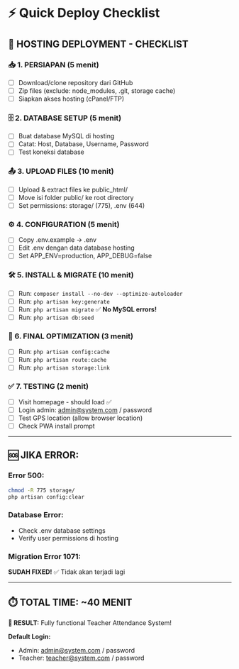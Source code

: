 # ⚡ Quick Deploy Checklist

## 🚀 **HOSTING DEPLOYMENT - CHECKLIST**

### **📥 1. PERSIAPAN (5 menit)**

-   [ ] Download/clone repository dari GitHub
-   [ ] Zip files (exclude: node_modules, .git, storage cache)
-   [ ] Siapkan akses hosting (cPanel/FTP)

### **🗄️ 2. DATABASE SETUP (5 menit)**

-   [ ] Buat database MySQL di hosting
-   [ ] Catat: Host, Database, Username, Password
-   [ ] Test koneksi database

### **📤 3. UPLOAD FILES (10 menit)**

-   [ ] Upload & extract files ke public_html/
-   [ ] Move isi folder public/ ke root directory
-   [ ] Set permissions: storage/ (775), .env (644)

### **⚙️ 4. CONFIGURATION (5 menit)**

-   [ ] Copy .env.example → .env
-   [ ] Edit .env dengan data database hosting
-   [ ] Set APP_ENV=production, APP_DEBUG=false

### **🛠️ 5. INSTALL & MIGRATE (10 menit)**

-   [ ] Run: `composer install --no-dev --optimize-autoloader`
-   [ ] Run: `php artisan key:generate`
-   [ ] Run: `php artisan migrate` ✅ **No MySQL errors!**
-   [ ] Run: `php artisan db:seed`

### **🎯 6. FINAL OPTIMIZATION (3 menit)**

-   [ ] Run: `php artisan config:cache`
-   [ ] Run: `php artisan route:cache`
-   [ ] Run: `php artisan storage:link`

### **✅ 7. TESTING (2 menit)**

-   [ ] Visit homepage - should load ✅
-   [ ] Login admin: admin@system.com / password
-   [ ] Test GPS location (allow browser location)
-   [ ] Check PWA install prompt

---

## 🆘 **JIKA ERROR:**

### **Error 500:**

```bash
chmod -R 775 storage/
php artisan config:clear
```

### **Database Error:**

-   Check .env database settings
-   Verify user permissions di hosting

### **Migration Error 1071:**

**SUDAH FIXED!** ✅ Tidak akan terjadi lagi

---

## ⏱️ **TOTAL TIME: ~40 MENIT**

**🎉 RESULT:** Fully functional Teacher Attendance System!

**Default Login:**

-   Admin: admin@system.com / password
-   Teacher: teacher@system.com / password

